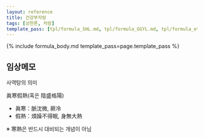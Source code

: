 ```yaml
---
layout: reference
title: 건강부자탕
tags: [상한론, 처방]
template_pass: [tpl/formula_SHL.md, tpl/formula_GGYL.md, tpl/formula_etc.md]
---
```


{% include formula_body.md template_pass=page.template_pass %}

## 임상메모

사역탕의 의미

眞寒假熱(혹은 陰盛格陽)
* 眞寒：脈沈微, 厥冷
* 假熱：煩躁不得眠, 身無大熱

※ 寒熱은 반드시 대비되는 개념이 아님
